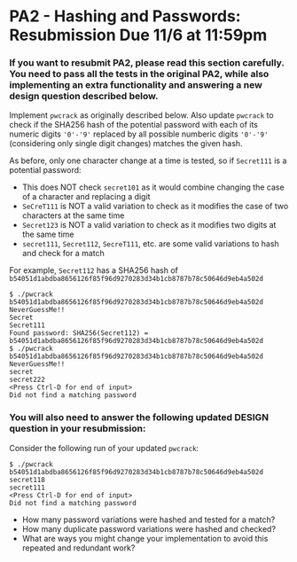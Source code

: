 # PA2 - Hashing and Passwords: Resubmission Due 11/6 at 11:59pm

### If you want to resubmit PA2, please read this section carefully. You need to pass all the tests in the original PA2, while also implementing an extra functionality and answering a new design question described below.

Implement `pwcrack` as originally described below. Also update `pwcrack` to check if the SHA256 hash of the potential password with each of its numeric digits `'0'-'9'` replaced by all possible numberic digits `'0'-'9'` (considering only single digit changes) matches the given hash.

As before, only one character change at a time is tested, so if `Secret111` is a potential password:
- This does NOT check `secret101` as it would combine changing the case of a character and replacing a digit
- `SeCreT111` is NOT a valid variation to check as it modifies the case of two characters at the same time
- `Secret123` is NOT a valid variation to check as it modifies two digits at the same time
- `secret111`, `Secret112`, `SecreT111`, etc. are some valid variations to hash and check for a match

For example,
`Secret112` has a SHA256 hash of `b54051d1abdba8656126f85f96d9270283d34b1cb8787b78c50646d9eb4a502d`

```
$ ./pwcrack b54051d1abdba8656126f85f96d9270283d34b1cb8787b78c50646d9eb4a502d
NeverGuessMe!!
Secret
Secret111
Found password: SHA256(Secret112) = b54051d1abdba8656126f85f96d9270283d34b1cb8787b78c50646d9eb4a502d
$ ./pwcrack b54051d1abdba8656126f85f96d9270283d34b1cb8787b78c50646d9eb4a502d
NeverGuessMe!!
secret
secret222
<Press Ctrl-D for end of input>
Did not find a matching password
```

### You will also need to answer the following updated DESIGN question in your resubmission:

Consider the following run of your updated `pwcrack`:
```
$ ./pwcrack b54051d1abdba8656126f85f96d9270283d34b1cb8787b78c50646d9eb4a502d
secret118
secret111
<Press Ctrl-D for end of input>
Did not find a matching password
```

- How many password variations were hashed and tested for a match?
- How many duplicate password variations were hashed and checked?
- What are ways you might change your implementation to avoid this repeated and redundant work?
